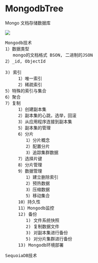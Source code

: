 # MongodbTree
Mongo 文档存储数据库

![](https://i.imgur.com/fXnMvOA.png)

<pre>
Mongodb技术
1）数据类型
   mongo的文档格式 BSON, 二进制的JSON
2）_id, ObjectId
   
3) 索引
     1）唯一索引
     2）稀疏索引
5）特殊的索引与集合
6）聚合
7）复制
     1）创建副本集
     2）副本集的心跳，选举，回滚
     3）从应用程序连接到副本集
     5）副本集的管理
     6）分片
        1）分片概念
        2）配置分片
        3）追踪集群数据
     7）选择片键
     8）分片管理
     9）数据管理
        1）建立删除索引
        2）预热数据
        3）压缩数据
        5）移动集合
     10）持久性
     11）Mongodb监控
     12) 备份
        1) 文件系统快照
        2) 复制数据文件
        3) 对副本集进行备份
        5) 对分片集群进行备份
     13) Mongodb环境部署
</pre>

<pre>
SequoiaDB技术
</pre>
